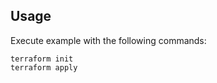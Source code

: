 ## Usage

Execute example with the following commands:

```shell
terraform init
terraform apply
```
